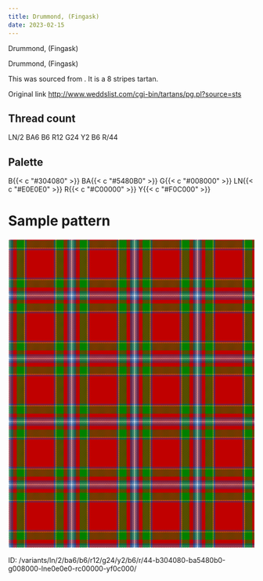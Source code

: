 ```yaml
---
title: Drummond, (Fingask)
date: 2023-02-15
---
```

Drummond, (Fingask)

Drummond, (Fingask)

This was sourced from <no value>.  It is a 8 stripes tartan.

Original link http://www.weddslist.com/cgi-bin/tartans/pg.pl?source=sts

## Thread count
LN/2 BA6 B6 R12 G24 Y2 B6 R/44

## Palette
B{{< c "#304080" >}} BA{{< c "#5480B0" >}} G{{< c "#008000" >}} LN{{< c "#E0E0E0" >}} R{{< c "#C00000" >}} Y{{< c "#F0C000" >}}

# Sample pattern

![Tartan detail](tartan.png "LN/2 BA6 B6 R12 G24 Y2 B6 R/44 tartan")

ID: /variants/ln/2/ba6/b6/r12/g24/y2/b6/r/44-b304080-ba5480b0-g008000-lne0e0e0-rc00000-yf0c000/